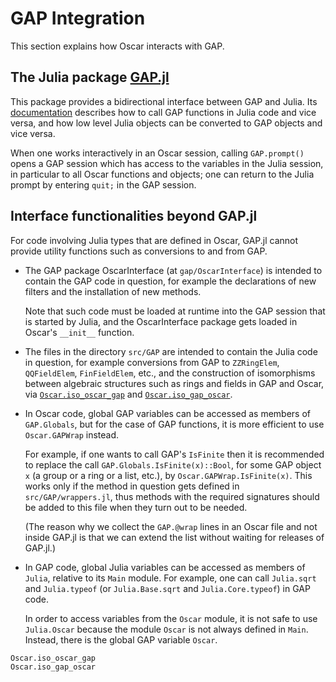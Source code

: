 # GAP Integration

This section explains how Oscar interacts with GAP.

## The Julia package [GAP.jl](https://github.com/oscar-system/GAP.jl)

This package provides a bidirectional interface between GAP and Julia.
Its [documentation](https://oscar-system.github.io/GAP.jl/stable/)
describes how to call GAP functions in Julia code and vice versa,
and how low level Julia objects can be converted to GAP objects
and vice versa.

When one works interactively in an Oscar session,
calling `GAP.prompt()` opens a GAP session which has access to the variables
in the Julia session, in particular to all Oscar functions and objects;
one can return to the Julia prompt by entering `quit;` in the GAP session.

## Interface functionalities beyond GAP.jl

For code involving Julia types that are defined in Oscar,
GAP.jl cannot provide utility functions such as conversions to and from GAP.

- The GAP package OscarInterface (at `gap/OscarInterface`)
  is intended to contain the GAP code in question,
  for example the declarations of new filters
  and the installation of new methods.

  Note that such code must be loaded at runtime into the GAP session
  that is started by Julia, and the OscarInterface package gets loaded
  in Oscar's `__init__` function.

- The files in the directory `src/GAP`
  are intended to contain the Julia code in question,
  for example conversions from GAP to `ZZRingElem`, `QQFieldElem`,
  `FinFieldElem`, etc.,
  and the construction of isomorphisms between algebraic structures
  such as rings and fields in GAP and Oscar,
  via [`Oscar.iso_oscar_gap`](@ref) and [`Oscar.iso_gap_oscar`](@ref).

- In Oscar code, global GAP variables can be accessed as members of
  `GAP.Globals`, but for the case of GAP functions,
  it is more efficient to use `Oscar.GAPWrap` instead.

  For example, if one wants to call GAP's `IsFinite` then it is
  recommended to replace the call `GAP.Globals.IsFinite(x)::Bool`,
  for some GAP object `x` (a group or a ring or a list, etc.),
  by `Oscar.GAPWrap.IsFinite(x)`.
  This works only if the method in question gets defined in
  `src/GAP/wrappers.jl`, thus methods with the required signatures
  should be added to this file when they turn out to be needed.

  (The reason why we collect the `GAP.@wrap` lines in an Oscar file and
  not inside GAP.jl is that we can extend the list without waiting for
  releases of GAP.jl.)

- In GAP code, global Julia variables can be accessed as members of
  `Julia`, relative to its `Main` module.
  For example, one can call `Julia.sqrt` and `Julia.typeof`
  (or `Julia.Base.sqrt` and `Julia.Core.typeof`) in GAP code.

  In order to access variables from the `Oscar` module,
  it is not safe to use `Julia.Oscar`
  because the module `Oscar` is not always defined in `Main`.
  Instead, there is the global GAP variable `Oscar`.

```@docs
Oscar.iso_oscar_gap
Oscar.iso_gap_oscar
```
